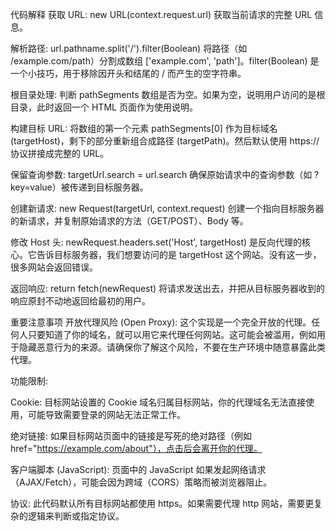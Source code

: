 代码解释
获取 URL: new URL(context.request.url) 获取当前请求的完整 URL 信息。

解析路径: url.pathname.split('/').filter(Boolean) 将路径（如 /example.com/path）分割成数组 ['example.com', 'path']。filter(Boolean) 是一个小技巧，用于移除因开头和结尾的 / 而产生的空字符串。

根目录处理: 判断 pathSegments 数组是否为空。如果为空，说明用户访问的是根目录，此时返回一个 HTML 页面作为使用说明。

构建目标 URL: 将数组的第一个元素 pathSegments[0] 作为目标域名 (targetHost)，剩下的部分重新组合成路径 (targetPath)。然后默认使用 https:// 协议拼接成完整的 URL。

保留查询参数: targetUrl.search = url.search 确保原始请求中的查询参数（如 ?key=value）被传递到目标服务器。

创建新请求: new Request(targetUrl, context.request) 创建一个指向目标服务器的新请求，并复制原始请求的方法（GET/POST）、Body 等。

修改 Host 头: newRequest.headers.set('Host', targetHost) 是反向代理的核心。它告诉目标服务器，我们想要访问的是 targetHost 这个网站。没有这一步，很多网站会返回错误。

返回响应: return fetch(newRequest) 将请求发送出去，并把从目标服务器收到的响应原封不动地返回给最初的用户。

重要注意事项
开放代理风险 (Open Proxy): 这个实现是一个完全开放的代理。任何人只要知道了你的域名，就可以用它来代理任何网站。这可能会被滥用，例如用于隐藏恶意行为的来源。请确保你了解这个风险，不要在生产环境中随意暴露此类代理。

功能限制:

Cookie: 目标网站设置的 Cookie 域名归属目标网站，你的代理域名无法直接使用，可能导致需要登录的网站无法正常工作。

绝对链接: 如果目标网站页面中的链接是写死的绝对路径（例如 href="https://example.com/about"），点击后会离开你的代理。

客户端脚本 (JavaScript): 页面中的 JavaScript 如果发起网络请求（AJAX/Fetch），可能会因为跨域（CORS）策略而被浏览器阻止。

协议: 此代码默认所有目标网站都使用 https。如果需要代理 http 网站，需要更复杂的逻辑来判断或指定协议。
